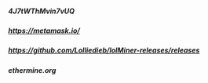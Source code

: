 ##### 4J7tWThMvin7vUQ
##### https://metamask.io/
##### https://github.com/Lolliedieb/lolMiner-releases/releases
##### ethermine.org
